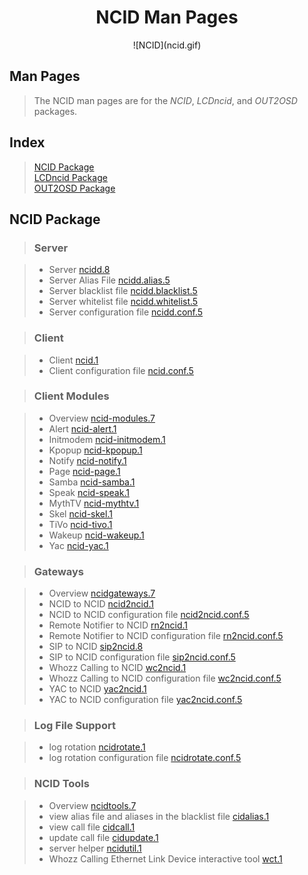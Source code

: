 <center><h1 name="top">NCID Man Pages</h1></center>

<center>![NCID](ncid.gif)</center>

## Man Pages

> The NCID man pages are for the *NCID*, *LCDncid*, and *OUT2OSD* packages.

## Index

> [NCID Package](#np)  
> [LCDncid Package](#lp)  
> [OUT2OSD Package](#op)

## <a name="np"></a>NCID Package

> ### Server

> - Server [ncidd.8](ncidd.8.html)
> - Server Alias File [ncidd.alias.5](ncidd.alias.5.html)
> - Server blacklist file [ncidd.blacklist.5](ncidd.blacklist.5.html)
> - Server whitelist file [ncidd.whitelist.5](ncidd.whitelist.5.html)
> - Server configuration file [ncidd.conf.5](ncidd.conf.5.html)

> ### Client

> - Client [ncid.1](ncid.1.html)
> - Client configuration file [ncid.conf.5](ncid.conf.5.html)

> ### Client Modules

> - Overview [ncid-modules.7](ncid-modules.7.html)
> - Alert [ncid-alert.1](ncid-alert.1.html)
> - Initmodem [ncid-initmodem.1](ncid-initmodem.1.html)
> - Kpopup [ncid-kpopup.1](ncid-kpopup.1.html)
> - Notify [ncid-notify.1](ncid-notify.1.html)
> - Page [ncid-page.1](ncid-page.1.html)
> - Samba [ncid-samba.1](ncid-samba.1.html)
> - Speak [ncid-speak.1](ncid-speak.1.html)
> - MythTV [ncid-mythtv.1](ncid-mythtv.1.html)
> - Skel [ncid-skel.1](ncid-skel.1.html)
> - TiVo [ncid-tivo.1](ncid-tivo.1.html)
> - Wakeup [ncid-wakeup.1](ncid-wakeup.1.html)
> - Yac [ncid-yac.1](ncid-yac.1.html)


> ### Gateways

> - Overview [ncidgateways.7](ncidgateways.7.html)
> - NCID to NCID [ncid2ncid.1](ncid2ncid.1.html)
> - NCID to NCID configuration file [ncid2ncid.conf.5](ncid2ncid.conf.5.html)
> - Remote Notifier to NCID [rn2ncid.1](rn2ncid.1.html)
> - Remote Notifier to NCID configuration file [rn2ncid.conf.5](rn2ncid.conf.5.html)
> - SIP to NCID [sip2ncid.8](sip2ncid.8.html)
> - SIP to NCID configuration file [sip2ncid.conf.5](sip2ncid.conf.5.html)
> - Whozz Calling to NCID [wc2ncid.1](wc2ncid.1.html)
> - Whozz Calling to NCID configuration file [wc2ncid.conf.5](wc2ncid.conf.5.html)
> - YAC to NCID [yac2ncid.1](yac2ncid.1.html)
> - YAC to NCID configuration file [yac2ncid.conf.5](yac2ncid.conf.5.html)

> ### Log File Support

> - log rotation [ncidrotate.1](ncidrotate.1.html)
> - log rotation configuration file [ncidrotate.conf.5](ncidrotate.conf.5.html)

> ### NCID Tools

> - Overview [ncidtools.7](ncidtools.7.html)
> - view alias file and aliases in the blacklist file
    [cidalias.1](cidalias.1.html)
> - view call file [cidcall.1](cidcall.1.html)
> - update call file [cidupdate.1](cidupdate.1.html)
> - server helper [ncidutil.1](ncidutil.1.html)
> - Whozz Calling Ethernet Link Device interactive tool [wct.1](wct.1.html)

